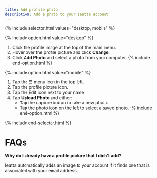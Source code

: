 ```yaml
---
title: Add profile photo
description: Add a photo to your Ieatta account
---
```

<div id="ieatta-classic" markdown="1">

{% include selector.html values="desktop, mobile" %}

{% include option.html value="desktop" %}
1. Click the profile image at the top of the main menu.
2. Hover over the profile picture and click **Change**. 
3. Click **Add Photo** and select a photo from your computer.
{% include end-option.html %}

{% include option.html value="mobile" %}
1. Tap the ☰ menu icon in the top left.
2. Tap the profile picture icon.
3. Tap the Edit icon next to your name
4. Tap **Upload Photo** and either:
    - Tap the capture button to take a new photo.
    - Tap the photo icon on the left to select a saved photo.
{% include end-option.html %}

{% include end-selector.html %}

# FAQs

**Why do I already have a profile picture that I didn’t add?** 

Ieatta automatically adds an image to your account if it finds one that is associated with your email address.

